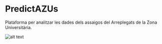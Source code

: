 # PredictAZUs
Plataforma per analitzar les dades dels assaigos del Arreplegats de la Zona Universitària.

![alt text](http://url/to/img.png)
